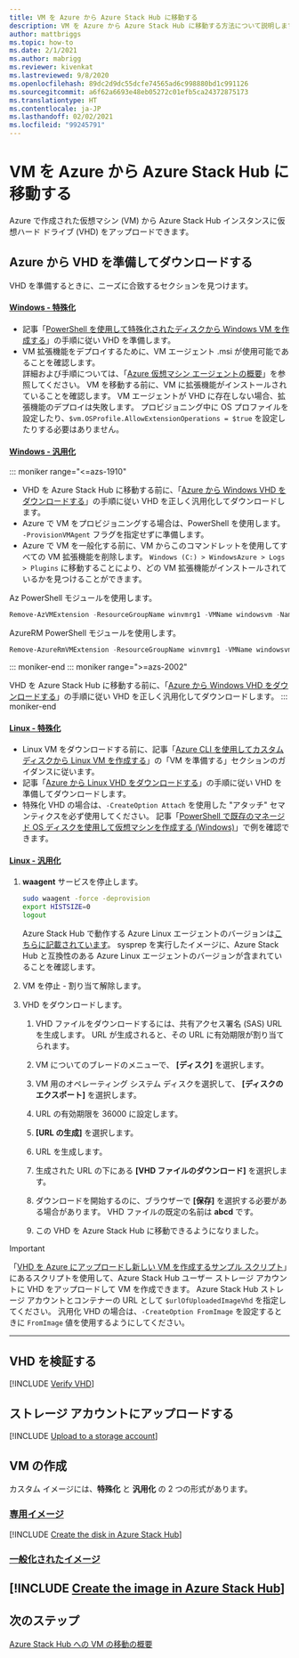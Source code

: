 ```yaml
---
title: VM を Azure から Azure Stack Hub に移動する
description: VM を Azure から Azure Stack Hub に移動する方法について説明します。
author: mattbriggs
ms.topic: how-to
ms.date: 2/1/2021
ms.author: mabrigg
ms.reviewer: kivenkat
ms.lastreviewed: 9/8/2020
ms.openlocfilehash: 89dc2d9dc55dcfe74565ad6c998880bd1c991126
ms.sourcegitcommit: a6f62a6693e48eb05272c01efb5ca24372875173
ms.translationtype: HT
ms.contentlocale: ja-JP
ms.lasthandoff: 02/02/2021
ms.locfileid: "99245791"
---
```

# <a name="move-a-vm-from-azure-to-azure-stack-hub"></a>VM を Azure から Azure Stack Hub に移動する

Azure で作成された仮想マシン (VM) から Azure Stack Hub インスタンスに仮想ハード ドライブ (VHD) をアップロードできます。

## <a name="prepare-and-download-your-vhd-from-azure"></a>Azure から VHD を準備してダウンロードする

VHD を準備するときに、ニーズに合致するセクションを見つけます。

#### <a name="windows---specialized"></a>[Windows - 特殊化](#tab/win-spec)

- 記事「[PowerShell を使用して特殊化されたディスクから Windows VM を作成する](/azure/virtual-machines/windows/create-vm-specialized#prepare-the-vm)」の手順に従い VHD を準備します。
- VM 拡張機能をデプロイするために、VM エージェント .msi が使用可能であることを確認します。  
  詳細および手順については、「[Azure 仮想マシン エージェントの概要](/azure/virtual-machines/extensions/agent-windows)」を参照してください。 VM を移動する前に、VM に拡張機能がインストールされていることを確認します。 VM エージェントが VHD に存在しない場合、拡張機能のデプロイは失敗します。 プロビジョニング中に OS プロファイルを設定したり、`$vm.OSProfile.AllowExtensionOperations = $true` を設定したりする必要はありません。

#### <a name="windows---generalized"></a>[Windows - 汎用化](#tab/win-gen)

::: moniker range="<=azs-1910"
- VHD を Azure Stack Hub に移動する前に、「[Azure から Windows VHD をダウンロードする](/azure/virtual-machines/windows/download-vhd)」の手順に従い VHD を正しく汎用化してダウンロードします。
- Azure で VM をプロビジョニングする場合は、PowerShell を使用します。 `-ProvisionVMAgent` フラグを指定せずに準備します。
- Azure で VM を一般化する前に、VM からこのコマンドレットを使用してすべての VM 拡張機能を削除します。 `Windows (C:) > WindowsAzure > Logs > Plugins` に移動することにより、どの VM 拡張機能がインストールされているかを見つけることができます。

Az PowerShell モジュールを使用します。

```powershell  
Remove-AzVMExtension -ResourceGroupName winvmrg1 -VMName windowsvm -Name "CustomScriptExtension"
```

AzureRM PowerShell モジュールを使用します。

```powershell  
Remove-AzureRmVMExtension -ResourceGroupName winvmrg1 -VMName windowsvm -Name "CustomScriptExtension"
```
::: moniker-end
::: moniker range=">=azs-2002"

VHD を Azure Stack Hub に移動する前に、「[Azure から Windows VHD をダウンロードする](/azure/virtual-machines/windows/download-vhd)」の手順に従い VHD を正しく汎用化してダウンロードします。
::: moniker-end

#### <a name="linux---specialized"></a>[Linux - 特殊化](#tab/lin-spec)

- Linux VM をダウンロードする前に、記事「[Azure CLI を使用してカスタム ディスクから Linux VM を作成する](/azure/virtual-machines/linux/upload-vhd#prepare-the-vm)」の「VM を準備する」セクションのガイダンスに従います。
- 記事「[Azure から Linux VHD をダウンロードする](/azure//virtual-machines/windows/download-vhd)」の手順に従い VHD を準備してダウンロードします。
- 特殊化 VHD の場合は、`-CreateOption Attach` を使用した "アタッチ" セマンティクスを必ず使用してください。 記事「[PowerShell で既存のマネージド OS ディスクを使用して仮想マシンを作成する (Windows)](/azure/virtual-machines/scripts/virtual-machines-powershell-sample-create-vm-from-managed-os-disks)」で例を確認できます。

#### <a name="linux---generalized"></a>[Linux - 汎用化](#tab/lin-gen)

1. **waagent** サービスを停止します。

   ```bash
   sudo waagent -force -deprovision
   export HISTSIZE=0
   logout
   ```

   Azure Stack Hub で動作する Azure Linux エージェントのバージョンは[こちらに記載されています](../operator/azure-stack-linux.md#azure-linux-agent)。 sysprep を実行したイメージに、Azure Stack Hub と互換性のある Azure Linux エージェントのバージョンが含まれていることを確認します。

2. VM を停止 - 割り当て解除します。

3. VHD をダウンロードします。

   1. VHD ファイルをダウンロードするには、共有アクセス署名 (SAS) URL を生成します。 URL が生成されると、その URL に有効期限が割り当てられます。

   1. VM についてのブレードのメニューで、 **[ディスク]** を選択します。

   1. VM 用のオペレーティング システム ディスクを選択して、 **[ディスクのエクスポート]** を選択します。

   1. URL の有効期限を 36000 に設定します。

   1. **[URL の生成]** を選択します。

   1. URL を生成します。

   1. 生成された URL の下にある **[VHD ファイルのダウンロード]** を選択します。

   1. ダウンロードを開始するのに、ブラウザーで **[保存]** を選択する必要がある場合があります。 VHD ファイルの既定の名前は **abcd** です。

   1. この VHD を Azure Stack Hub に移動できるようになりました。

> [!IMPORTANT]  
> 「[VHD を Azure にアップロードし新しい VM を作成するサンプル スクリプト](/azure/virtual-machines/scripts/virtual-machines-windows-powershell-upload-generalized-script)」にあるスクリプトを使用して、Azure Stack Hub ユーザー ストレージ アカウントに VHD をアップロードして VM を作成できます。 Azure Stack Hub ストレージ アカウントとコンテナーの URL として `$urlOfUploadedImageVhd` を指定してください。 汎用化 VHD の場合は、`-CreateOption FromImage` を設定するときに `FromImage` 値を使用するようにしてください。

---

## <a name="verify-your-vhd"></a>VHD を検証する

[!INCLUDE [Verify VHD](../includes/user-compute-verify-vhd.md)]

## <a name="upload-to-a-storage-account"></a>ストレージ アカウントにアップロードする

[!INCLUDE [Upload to a storage account](../includes/user-compute-upload-vhd.md)]

## <a name="create-the-vm"></a>VM の作成

カスタム イメージには、**特殊化** と **汎用化** の 2 つの形式があります。

### <a name="specialized"></a>[専用イメージ](#tab/create-vm-spec)

[!INCLUDE [Create the disk in Azure Stack Hub](../includes/user-compute-create-disk.md)]

### <a name="generalized"></a>[一般化されたイメージ](#tab/create-vm-gen)

[!INCLUDE [Create the image in Azure Stack Hub](../includes/user-compute-create-image.md)]
---
## <a name="next-steps"></a>次のステップ

[Azure Stack Hub への VM の移動の概要](vm-move-overview.md)
